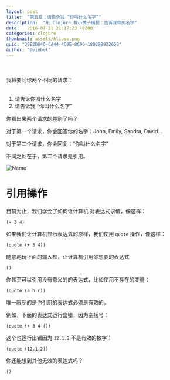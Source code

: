 ```yaml
---
layout: post
title:  "第五章：请告诉我 “你叫什么名字”"
description:  "用 Clojure 教小孩子编程：告诉我你的名字"
date:   2016-07-21 21:17:23 +0200
categories: clojure
thumbnail: assets/klipse.png
guid: "35E2D040-CA44-4C9E-8C96-180298922658"
author: "@viebel"
---
```




<br/>
<br/>
我将要问你两个不同的请求：
<br/>
<br/>

1. 请告诉你叫什么名字
2. 请告诉我 “你叫什么名字”

你看出来两个请求的差别了吗？

对于第一个请求，你会回答你的名字：John, Emily, Sandra, David...

对于第二个请求，你会回复：“你叫什么名字”

不同之处在于，第二个请求是引用。

![Name](/assets/images/what_name.jpg)

# 引用操作

目前为止，我们学会了如何让计算机 对表达式求值，像这样：

~~~klipse
(+ 3 4)
~~~

如果我们让计算机显示表达式的原样，我们使用 `quote` 操作，像这样：

~~~klipse
(quote (+ 3 4))
~~~

随意地玩下面的输入框，让计算机引用你想要的表达式

~~~klipse
()
~~~

你甚至可以引用没有意义的的表达式，比如使用不存在的变量：


~~~klipse
(quote (a b c))
~~~


唯一限制的是你引用的表达式必须是有效的。

例如，下面的表达式运行出错，因为空括号：

~~~klipse
(quote (+ 3 4 ())
~~~

这个也运行出错因为 `12.1.2` 不是有效的数字：

~~~klipse
(quote (12.1.2))
~~~

你还能想到其他无效的表达式吗？


~~~klipse
()
~~~

